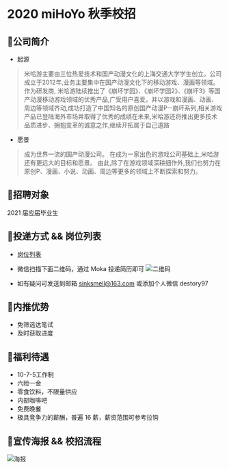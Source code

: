 # 2020 miHoYo 秋季校招
## 🏫公司简介
- 起源
>米哈游主要由三位热爱技术和国产动漫文化的上海交通大学学生创立。公司成立于2012年,业务主要集中在国产动漫文化下的移动游戏、漫画等领域。
作为研发商, 米哈游陆续推出了《崩坏学园》、《崩坏学园2》、《崩坏3》等国产动漫移动游戏领域的优秀产品,广受用户喜爱。并以游戏和漫画、动画、周边等领域齐动,成功打造了中国知名的原创国产动漫P--崩坏系列,相关游戏产品已登陆海外市场并取得了优秀的成绩在未来,米哈游还将推出更多技术品质进步、拥抱变革的诚意之作,继续开拓属于自己道路

- 愿景
>成为世界一流的国产动漫公司。
在成为一家出色的游戏公司基础上,米哈游还有更远大的目标和愿景。
由此,除了在游戏领域深耕细作外,我们也努力在原创P、漫画、小说、动画、周边等更多的领域上不断探索和努力。

## 🤖招聘对象
2021 届应届毕业生

## 🎉投递方式 && 岗位列表
- [岗位列表](https://join.mihoyo.com/)

- 微信扫描下面二维码，通过 Moka 投递简历即可
![二维码](https://i.loli.net/2020/08/03/TPk3yYvAuRcLUdp.png)

- 如有疑问可发送到邮箱 sinksmell@163.com 或添加个人微信 destory97

## 🔑内推优势
- 免筛选达笔试
- 及时获取进度

## 🎁福利待遇
- 10-7-5工作制
- 六险一金
- 零食饮料，不限量供应
- 内部咖啡吧
- 免费晚餐
- 极具竞争力的薪酬，普遍 16 薪，薪资范围可参考拉钩

## 🎈宣传海报 && 校招流程
![海报](https://i.loli.net/2020/08/03/ByvzH92kphCIf5q.jpg)